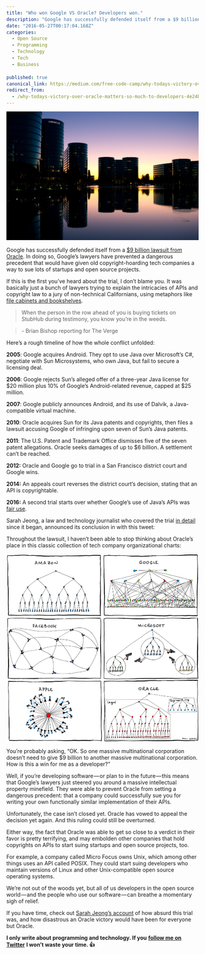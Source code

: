 ```yaml
---
title: "Who won Google VS Oracle? Developers won."
description: "Google has successfully defended itself from a $9 billion lawsuit from Oracle. In doing so, Google’s lawyers have prevented a dangerous precedent that would have given old copyright-hoarding tech…"
date: "2016-05-27T00:17:04.168Z"
categories: 
  - Open Source
  - Programming
  - Technology
  - Tech
  - Business

published: true
canonical_link: https://medium.com/free-code-camp/why-todays-victory-over-oracle-matters-so-much-to-developers-4e24b4a368b5
redirect_from:
  - /why-todays-victory-over-oracle-matters-so-much-to-developers-4e24b4a368b5
---
```


![The sun sets on Oracle’s data cylinder-inspired headquarters.](./asset-1.jpeg)

Google has successfully defended itself from a [$9 billion lawsuit from Oracle](http://www.wired.com/2016/05/oracle-google-case-will-decide-future-software/). In doing so, Google’s lawyers have prevented a dangerous precedent that would have given old copyright-hoarding tech companies a way to sue lots of startups and open source projects.

If this is the first you’ve heard about the trial, I don’t blame you. It was basically just a bunch of lawyers trying to explain the intricacies of APIs and copyright law to a jury of non-technical Californians, using metaphors like [file cabinets and bookshelves](http://www.theverge.com/2012/4/23/2961991/inside-oracle-vs-google-courtroom-questions-code-a-file-cabinet).

> When the person in the row ahead of you is buying tickets on StubHub during testimony, you know you’re in the weeds.

> \- Brian Bishop reporting for The Verge

Here’s a rough timeline of how the whole conflict unfolded:

**2005**: Google acquires Android. They opt to use Java over Microsoft’s C#, negotiate with Sun Microsystems, who own Java, but fail to secure a licensing deal.

**2006**: Google rejects Sun’s alleged offer of a three-year Java license for $20 million plus 10% of Google’s Android-related revenue, capped at $25 million.

**2007**: Google publicly announces Android, and its use of Dalvik, a Java-compatible virtual machine.

**2010**: Oracle acquires Sun for its Java patents and copyrights, then files a lawsuit accusing Google of infringing upon seven of Sun’s Java patents.

**2011**: The U.S. Patent and Trademark Office dismisses five of the seven patent allegations. Oracle seeks damages of up to $6 billion. A settlement can’t be reached.

**2012:** Oracle and Google go to trial in a San Francisco district court and Google wins.

**2014:** An appeals court reverses the district court’s decision, stating that an API is copyrightable.

**2016:** A second trial starts over whether Google’s use of Java’s APIs was [fair use](https://www.eff.org/issues/coders/reverse-engineering-faq).

Sarah Jeong, a law and technology journalist who covered the trial [in detail](https://storify.com/sarahjeong) since it began, announced its conclusion in with this tweet:



Throughout the lawsuit, I haven’t been able to stop thinking about Oracle’s place in this classic collection of tech company organizational charts:

![](./asset-2.png)

You’re probably asking, “OK. So one massive multinational corporation doesn’t need to give $9 billion to another massive multinational corporation. How is this a win for me as a developer?”

Well, if you’re developing software — or plan to in the future — this means that Google’s lawyers just steered you around a massive intellectual property minefield. They were able to prevent Oracle from setting a dangerous precedent: that a company could successfully sue you for writing your own functionally similar implementation of their APIs.

Unfortunately, the case isn’t closed yet. Oracle has vowed to appeal the decision yet again. And this ruling could still be overturned.

Either way, the fact that Oracle was able to get so close to a verdict in their favor is pretty terrifying, and may embolden other companies that hold copyrights on APIs to start suing startups and open source projects, too.

For example, a company called Micro Focus owns Unix, which among other things uses an API called POSIX. They could start suing developers who maintain versions of Linux and other Unix-compatible open source operating systems.

We’re not out of the woods yet, but all of us developers in the open source world — and the people who use our software — can breathe a momentary sigh of relief.

If you have time, check out [Sarah Jeong’s account](http://motherboard.vice.com/read/why-the-very-silly-oracle-v-google-trial-actually-matters) of how absurd this trial was, and how disastrous an Oracle victory would have been for everyone but Oracle.

**I only write about programming and technology. If you** [**follow me on Twitter**](https://twitter.com/ossia) **I won’t waste your time. 👍**
